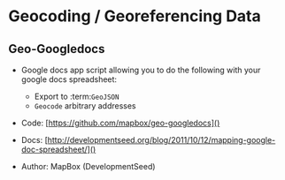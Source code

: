 
Geocoding / Georeferencing Data
===============================

Geo-Googledocs
--------------

* Google docs app script allowing you to do the following with your google docs spreadsheet:

  * Export to :term:`GeoJSON`
  * `Geocode` arbitrary addresses

* Code: [https://github.com/mapbox/geo-googledocs]()
* Docs: [http://developmentseed.org/blog/2011/10/12/mapping-google-doc-spreadsheet/]()
* Author: MapBox (DevelopmentSeed)

